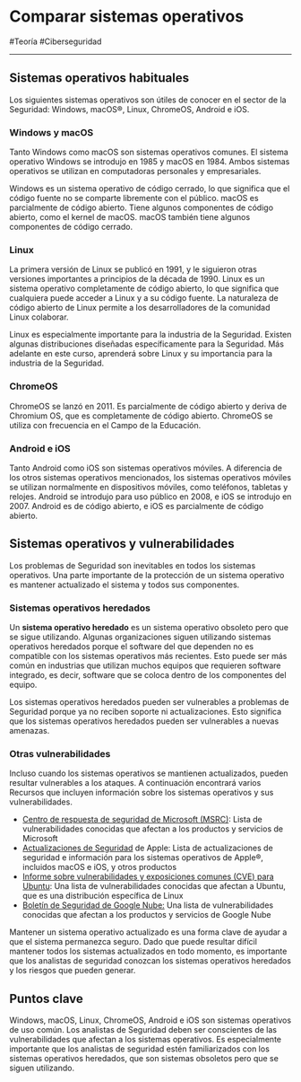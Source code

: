 # Comparar sistemas operativos
#Teoría #Ciberseguridad 

---
## Sistemas operativos habituales

Los siguientes sistemas operativos son útiles de conocer en el sector de la Seguridad: Windows, macOS®, Linux, ChromeOS, Android e iOS.
### **Windows y macOS**

Tanto Windows como macOS son sistemas operativos comunes. El sistema operativo Windows se introdujo en 1985 y macOS en 1984. Ambos sistemas operativos se utilizan en computadoras personales y empresariales.

Windows es un sistema operativo de código cerrado, lo que significa que el código fuente no se comparte libremente con el público. macOS es parcialmente de código abierto. Tiene algunos componentes de código abierto, como el kernel de macOS. macOS también tiene algunos componentes de código cerrado.
### **Linux**

La primera versión de Linux se publicó en 1991, y le siguieron otras versiones importantes a principios de la década de 1990. Linux es un sistema operativo completamente de código abierto, lo que significa que cualquiera puede acceder a Linux y a su código fuente. La naturaleza de código abierto de Linux permite a los desarrolladores de la comunidad Linux colaborar.

Linux es especialmente importante para la industria de la Seguridad. Existen algunas distribuciones diseñadas específicamente para la Seguridad. Más adelante en este curso, aprenderá sobre Linux y su importancia para la industria de la Seguridad.
### **ChromeOS**

ChromeOS se lanzó en 2011. Es parcialmente de código abierto y deriva de Chromium OS, que es completamente de código abierto. ChromeOS se utiliza con frecuencia en el Campo de la Educación.
### **Android e iOS**

Tanto Android como iOS son sistemas operativos móviles. A diferencia de los otros sistemas operativos mencionados, los sistemas operativos móviles se utilizan normalmente en dispositivos móviles, como teléfonos, tabletas y relojes. Android se introdujo para uso público en 2008, e iOS se introdujo en 2007. Android es de código abierto, e iOS es parcialmente de código abierto.
## Sistemas operativos y vulnerabilidades

Los problemas de Seguridad son inevitables en todos los sistemas operativos. Una parte importante de la protección de un sistema operativo es mantener actualizado el sistema y todos sus componentes.
### **Sistemas operativos heredados**

Un **sistema operativo heredado** es un sistema operativo obsoleto pero que se sigue utilizando. Algunas organizaciones siguen utilizando sistemas operativos heredados porque el software del que dependen no es compatible con los sistemas operativos más recientes. Esto puede ser más común en industrias que utilizan muchos equipos que requieren software integrado, es decir, software que se coloca dentro de los componentes del equipo.

Los sistemas operativos heredados pueden ser vulnerables a problemas de Seguridad porque ya no reciben soporte ni actualizaciones. Esto significa que los sistemas operativos heredados pueden ser vulnerables a nuevas amenazas.
### **Otras vulnerabilidades**

Incluso cuando los sistemas operativos se mantienen actualizados, pueden resultar vulnerables a los ataques. A continuación encontrará varios Recursos que incluyen información sobre los sistemas operativos y sus vulnerabilidades.

- [Centro de respuesta de seguridad de Microsoft (MSRC)](https://msrc.microsoft.com/update-guide/vulnerability): Lista de vulnerabilidades conocidas que afectan a los productos y servicios de Microsoft
- [Actualizaciones de Seguridad](https://support.apple.com/en-us/HT201222) de Apple: Lista de actualizaciones de seguridad e información para los sistemas operativos de Apple®, incluidos macOS e iOS, y otros productos
- [Informe sobre vulnerabilidades y exposiciones comunes (CVE) para Ubuntu](https://ubuntu.com/security/cves): Una lista de vulnerabilidades conocidas que afectan a Ubuntu, que es una distribución específica de Linux
- [Boletín de Seguridad de Google Nube:](https://cloud.google.com/support/bulletins) Una lista de vulnerabilidades conocidas que afectan a los productos y servicios de Google Nube

Mantener un sistema operativo actualizado es una forma clave de ayudar a que el sistema permanezca seguro. Dado que puede resultar difícil mantener todos los sistemas actualizados en todo momento, es importante que los analistas de seguridad conozcan los sistemas operativos heredados y los riesgos que pueden generar.
## Puntos clave

Windows, macOS, Linux, ChromeOS, Android e iOS son sistemas operativos de uso común. Los analistas de Seguridad deben ser conscientes de las vulnerabilidades que afectan a los sistemas operativos. Es especialmente importante que los analistas de seguridad estén familiarizados con los sistemas operativos heredados, que son sistemas obsoletos pero que se siguen utilizando.